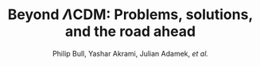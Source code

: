 ---
number: "18"
title: "Beyond $\\Lambda$CDM: Problems, solutions, and the road ahead"
arxiv_link: "https://arxiv.org/abs/1512.05356"
arxiv_id: "1512.05356"
author: "Philip Bull, Yashar Akrami, Julian Adamek, <em>et al.</em>"
reviewed: True
journal: "Phys. Dark U., 12, 56 (2016)"
doi: "10.1016/j.dark.2016.02.001"
---